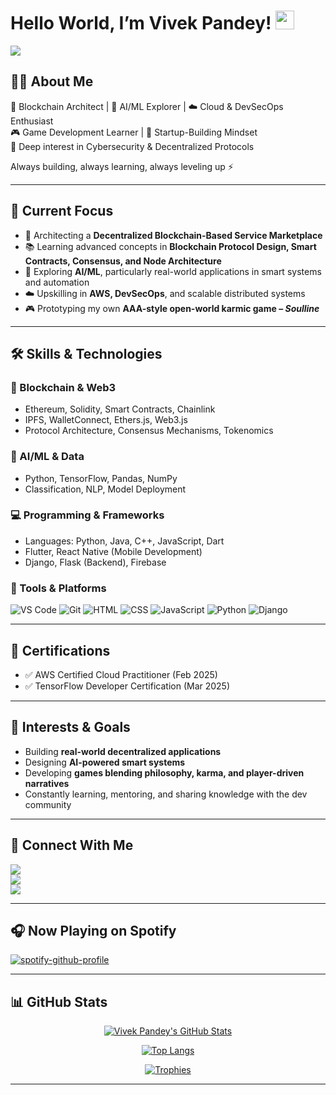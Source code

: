 # Hello World, I’m Vivek Pandey! <img src="https://raw.githubusercontent.com/MartinHeinz/MartinHeinz/master/wave.gif" width="30px">

![](https://komarev.com/ghpvc/?username=Vivek11-09&color=orange)

## 👨‍💻 About Me

🚀 Blockchain Architect | 🧠 AI/ML Explorer | ☁️ Cloud & DevSecOps Enthusiast  
🎮 Game Development Learner | 💼 Startup-Building Mindset  
🔐 Deep interest in Cybersecurity & Decentralized Protocols  

Always building, always learning, always leveling up ⚡

---

## 🧠 Current Focus

- 🚧 Architecting a **Decentralized Blockchain-Based Service Marketplace**
- 📚 Learning advanced concepts in **Blockchain Protocol Design, Smart Contracts, Consensus, and Node Architecture**
- 🧠 Exploring **AI/ML**, particularly real-world applications in smart systems and automation
- ☁️ Upskilling in **AWS, DevSecOps**, and scalable distributed systems
- 🎮 Prototyping my own **AAA-style open-world karmic game – *Soulline***

---

## 🛠️ Skills & Technologies

### 🔗 Blockchain & Web3
- Ethereum, Solidity, Smart Contracts, Chainlink
- IPFS, WalletConnect, Ethers.js, Web3.js
- Protocol Architecture, Consensus Mechanisms, Tokenomics

### 🤖 AI/ML & Data
- Python, TensorFlow, Pandas, NumPy
- Classification, NLP, Model Deployment

### 💻 Programming & Frameworks
- Languages: Python, Java, C++, JavaScript, Dart
- Flutter, React Native (Mobile Development)
- Django, Flask (Backend), Firebase

### 🧰 Tools & Platforms
<p>
  <img alt="VS Code" src="https://img.shields.io/badge/-VS_Code-2088FF?style=flat-square&logo=visual-studio-code&logoColor=white" />
  <img alt="Git" src="https://img.shields.io/badge/-Git-F05032?style=flat-square&logo=git&logoColor=white" />
  <img alt="HTML" src="https://img.shields.io/badge/-HTML5-E34F26?style=flat-square&logo=html5&logoColor=white" />
  <img alt="CSS" src="https://img.shields.io/badge/-CSS3-FB542B?style=flat-square&logo=css3&logoColor=white" />
  <img alt="JavaScript" src="https://img.shields.io/badge/-JavaScript-EC4A3F?style=flat-square&logo=javascript&logoColor=white" />
  <img alt="Python" src="https://img.shields.io/badge/-Python-1a73e8?style=flat-square&logo=python&logoColor=white" />
  <img alt="Django" src="https://img.shields.io/badge/-Django-092E20?style=flat-square&logo=django&logoColor=white" />
</p>

---

## 📜 Certifications

- ✅ AWS Certified Cloud Practitioner (Feb 2025)  
- ✅ TensorFlow Developer Certification (Mar 2025)

---

## 🎯 Interests & Goals

- Building **real-world decentralized applications**
- Designing **AI-powered smart systems**
- Developing **games blending philosophy, karma, and player-driven narratives**
- Constantly learning, mentoring, and sharing knowledge with the dev community

---

## 🔗 Connect With Me

[<img src="https://img.shields.io/badge/twitter-%231DA1F2.svg?&style=for-the-badge&logo=twitter&logoColor=white" />](https://twitter.com/VivekPa78896663)  
[<img src="https://img.shields.io/badge/linkedin-%230077B5.svg?&style=for-the-badge&logo=linkedin&logoColor=white" />](https://www.linkedin.com/in/vivek-pandey-0b855b17b/)  
[<img src="https://img.shields.io/badge/instagram-%23E4405F.svg?&style=for-the-badge&logo=instagram&logoColor=white">](https://www.instagram.com/_._raj_pandey_._/)

---

## 🎧 Now Playing on Spotify

[![spotify-github-profile](https://spotify-github-profile.vercel.app/api/view?uid=31lz5p7jnb5pqaq2e23kezpuc3hq&cover_image=true&theme=natemoo-re&bar_color=53b14f&bar_color_cover=false)](https://github.com/kittinan/spotify-github-profile)

---

## 📊 GitHub Stats

<div align="center">

[![Vivek Pandey's GitHub Stats](https://github-readme-stats.vercel.app/api?username=Vivek11-09&theme=merko&show_icons=true)](https://github.com/anuraghazra/github-readme-stats)

[![Top Langs](https://github-readme-stats.vercel.app/api/top-langs/?username=Vivek11-09&layout=compact&theme=merko)](https://github.com/anuraghazra/github-readme-stats)

[![Trophies](https://github-profile-trophy.vercel.app/?username=Vivek11-09&theme=darkhub&no-bg=true)](https://github.com/ryo-ma/github-profile-trophy)

</div>

---
